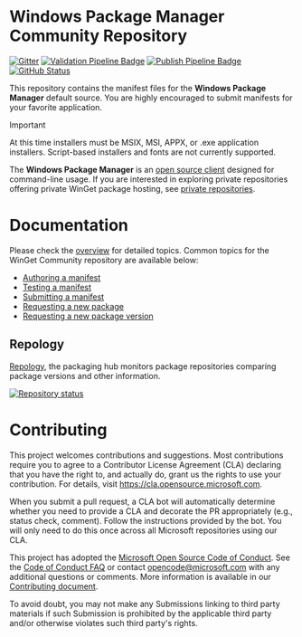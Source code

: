 # Windows Package Manager Community Repository

[![Gitter](https://img.shields.io/gitter/room/Microsoft/winget-pkgs)](https://gitter.im/Microsoft/winget-pkgs)
[![Validation Pipeline Badge](https://img.shields.io/endpoint?url=https://winget-pme.azurefd.net/api/GetServiceComponentStatusBadge?component=ValidationPipeline 'Validation Pipeline Badge')](https://dev.azure.com/ms/winget-pkgs/_build?definitionId=337)
[![Publish Pipeline Badge](https://img.shields.io/endpoint?url=https://winget-pme.azurefd.net/api/GetServiceComponentStatusBadge?component=PublishPipeline 'Publish Pipeline Badge')](https://dev.azure.com/ms/winget-pkgs/_build?definitionId=338)
[![GitHub Status](https://img.shields.io/endpoint?url=https://api.bittu.eu.org/github-status-badge-endpoint)](https://www.githubstatus.com)

This repository contains the manifest files for the **Windows Package Manager** default source. You are highly encouraged to submit manifests for your favorite application.

> [!IMPORTANT]
> At this time installers must be MSIX, MSI, APPX, or .exe application installers. Script-based installers and fonts are not currently supported.

The **Windows Package Manager** is an [open source client](https://github.com/microsoft/winget-cli) designed for command-line usage. If you are interested in exploring private repositories offering private WinGet package hosting, see [private repositories](doc/private/README.md).

# Documentation

Please check the [overview](doc/README.md) for detailed topics. Common topics for the WinGet Community repository are available below:
* [Authoring a manifest](doc/README.md#authoring-a-manifest)
* [Testing a manifest](doc/README.md#testing-a-manifest)
* [Submitting a manifest](doc/README.md#submitting-a-manifest)
* [Requesting a new package](doc/Issues.md#Request-a-New-Package)
* [Requesting a new package version](doc/Issues.md#Request-a-New-Package-Version)

## Repology
[Repology](https://repology.org/), the packaging hub monitors package repositories comparing package versions and other information.

[![Repository status](https://repology.org/badge/repository-big/winget.svg)](https://repology.org/repository/winget)

# Contributing

This project welcomes contributions and suggestions. Most contributions require you to agree to a Contributor License Agreement (CLA) declaring that you have the right to, and actually do, grant us the rights to use your contribution. For details, visit https://cla.opensource.microsoft.com.

When you submit a pull request, a CLA bot will automatically determine whether you need to provide a CLA and decorate the PR appropriately (e.g., status check, comment). Follow the instructions provided by the bot. You will only need to do this once across all Microsoft repositories using our CLA.

This project has adopted the [Microsoft Open Source Code of Conduct](https://opensource.microsoft.com/codeofconduct/).
See the [Code of Conduct FAQ](https://opensource.microsoft.com/codeofconduct/faq/) or
contact [opencode@microsoft.com](mailto:opencode@microsoft.com) with any additional questions or comments. More information is available in our [Contributing document](CONTRIBUTING.md).

To avoid doubt, you may not make any Submissions linking to third party materials if such Submission is prohibited by the applicable third party and/or otherwise violates such third party's rights.
